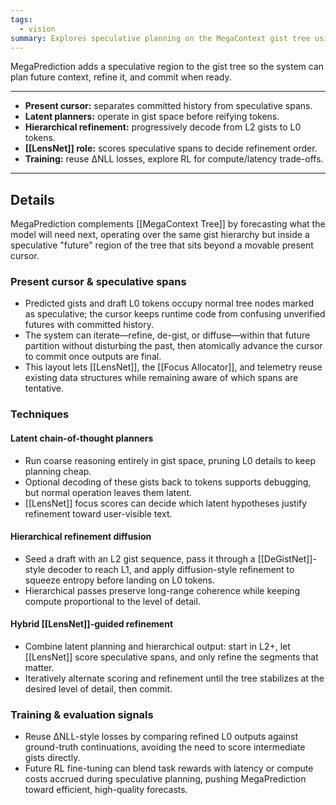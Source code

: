 ```yaml
---
tags:
  - vision
summary: Explores speculative planning on the MegaContext gist tree using latent reasoning and hierarchical refinement.
---
```

MegaPrediction adds a speculative region to the gist tree so the system can plan future context, refine it, and commit when ready.

---

- **Present cursor:** separates committed history from speculative spans.
- **Latent planners:** operate in gist space before reifying tokens.
- **Hierarchical refinement:** progressively decode from L2 gists to L0 tokens.
- **[[LensNet]] role:** scores speculative spans to decide refinement order.
- **Training:** reuse ΔNLL losses, explore RL for compute/latency trade-offs.

---
## Details

MegaPrediction complements [[MegaContext Tree]] by forecasting what the model will need next, operating over the same gist hierarchy but inside a speculative "future" region of the tree that sits beyond a movable present cursor.

### Present cursor & speculative spans

- Predicted gists and draft L0 tokens occupy normal tree nodes marked as speculative; the cursor keeps runtime code from confusing unverified futures with committed history.
- The system can iterate—refine, de-gist, or diffuse—within that future partition without disturbing the past, then atomically advance the cursor to commit once outputs are final.
- This layout lets [[LensNet]], the [[Focus Allocator]], and telemetry reuse existing data structures while remaining aware of which spans are tentative.

### Techniques

#### Latent chain-of-thought planners
- Run coarse reasoning entirely in gist space, pruning L0 details to keep planning cheap.
- Optional decoding of these gists back to tokens supports debugging, but normal operation leaves them latent.
- [[LensNet]] focus scores can decide which latent hypotheses justify refinement toward user-visible text.

#### Hierarchical refinement diffusion
- Seed a draft with an L2 gist sequence, pass it through a [[DeGistNet]]-style decoder to reach L1, and apply diffusion-style refinement to squeeze entropy before landing on L0 tokens.
- Hierarchical passes preserve long-range coherence while keeping compute proportional to the level of detail.

#### Hybrid [[LensNet]]-guided refinement
- Combine latent planning and hierarchical output: start in L2+, let [[LensNet]] score speculative spans, and only refine the segments that matter.
- Iteratively alternate scoring and refinement until the tree stabilizes at the desired level of detail, then commit.

### Training & evaluation signals

- Reuse ΔNLL-style losses by comparing refined L0 outputs against ground-truth continuations, avoiding the need to score intermediate gists directly.
- Future RL fine-tuning can blend task rewards with latency or compute costs accrued during speculative planning, pushing MegaPrediction toward efficient, high-quality forecasts.
